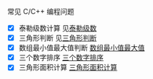常见 C/C++ 编程问题

-   [x] 泰勒级数计算 见[泰勒级数](code/泰勒级数.cpp)
-   [x] 三角形判断 见[三角形判断](code/三角形判断.cpp)
-   [x] 数组最小值最大值判断 [数组最小值最大值](code/数组最小值最大值.cpp)
-   [x] 三个数字排序 [三个数字排序](code/三个数字排序.cpp)
-   [x] 三角形面积计算 [三角形面积计算](code/三角形面积计算.cpp)